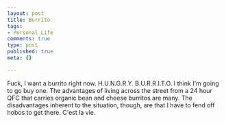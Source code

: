 ```yaml
--- 
layout: post
title: Burrito
tags: 
- Personal Life
comments: true
type: post
published: true
meta: {}

---
```

Fuck, I want a burrito right now. H.U.N.G.R.Y. B.U.R.R.I.T.O. I think I'm going to go buy one. The advantages of living across the street from a 24 hour QFC that carries organic bean and cheese burritos are many. The disadvantages inherent to the situation, though, are that I have to fend off hobos to get there. C'est la vie.

